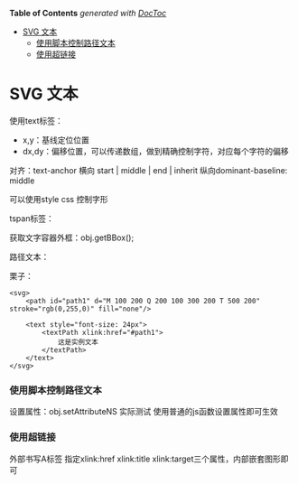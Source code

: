 <!-- START doctoc generated TOC please keep comment here to allow auto update -->
<!-- DON'T EDIT THIS SECTION, INSTEAD RE-RUN doctoc TO UPDATE -->
**Table of Contents**  *generated with [DocToc](https://github.com/thlorenz/doctoc)*

- [SVG 文本](#svg-%E6%96%87%E6%9C%AC)
    - [使用脚本控制路径文本](#%E4%BD%BF%E7%94%A8%E8%84%9A%E6%9C%AC%E6%8E%A7%E5%88%B6%E8%B7%AF%E5%BE%84%E6%96%87%E6%9C%AC)
    - [使用超链接](#%E4%BD%BF%E7%94%A8%E8%B6%85%E9%93%BE%E6%8E%A5)

<!-- END doctoc generated TOC please keep comment here to allow auto update -->

# SVG 文本

使用text标签：

- x,y：基线定位位置
- dx,dy：偏移位置，可以传递数组，做到精确控制字符，对应每个字符的偏移

对齐：text-anchor 横向 start | middle | end | inherit
纵向dominant-baseline: middle

可以使用style css 控制字形

tspan标签：


获取文字容器外框：obj.getBBox();

路径文本：

栗子：

	<svg>
	    <path id="path1" d="M 100 200 Q 200 100 300 200 T 500 200" stroke="rgb(0,255,0)" fill="none"/>
	    
	    <text style="font-size: 24px">
	        <textPath xlink:href="#path1">
	            这是实例文本
	        </textPath>
	    </text>
	</svg>

### 使用脚本控制路径文本

设置属性：obj.setAttributeNS 实际测试 使用普通的js函数设置属性即可生效

### 使用超链接

外部书写A标签 指定xlink:href xlink:title xlink:target三个属性，内部嵌套图形即可
	

